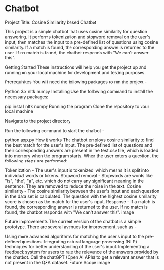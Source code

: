# Chatbot

Project Title: Cosine Similarity based Chatbot

This project is a simple chatbot that uses cosine similarity for question answering. It performs tokenization and stopword removal on the user's input, then matches the input to a pre-defined list of questions using cosine similarity. If a match is found, the corresponding answer is returned to the user. If no match is found, the chatbot responds with "We can't answer this".

Getting Started
These instructions will help you get the project up and running on your local machine for development and testing purposes.

Prerequisites
You will need the following packages to run the project -

Python 3.x
nltk
numpy
Installing
Use the following command to install the necessary packages:

pip install nltk numpy
Running the program
Clone the repository to your local machine

Navigate to the project directory

Run the following command to start the chatbot -

python app.py
How it works
The chatbot employs cosine similarity to find the best match for the user's input. The pre-defined list of questions and their corresponding answers are present in the test.csv file, which is loaded into memory when the program starts. When the user enters a question, the following steps are performed:

Tokenization - The user's input is tokenized, which means it is split into individual words or tokens.
Stopword removal - Stopwords are words like "is", "the", "a", etc. which do not carry any significant meaning in the sentence. They are removed to reduce the noise in the text.
Cosine similarity - The cosine similarity between the user's input and each question in the data set is calculated. The question with the highest cosine similarity score is chosen as the match for the user's input.
Response - If a match is found, the corresponding answer is returned to the user. If no match is found, the chatbot responds with "We can't answer this".
image

Future improvements
The current version of the chatbot is a simple prototype. There are several avenues for improvement, such as -

Using more advanced algorithms for matching the user's input to the pre-defined questions.
Integrating natural language processing (NLP) techniques for better understanding of the user's input.
Implementing a feedback system for users to rate the relevance of the answers provided by the chatbot.
Call the chatGPT (Open AI APIs) to get a relevant answer that is not present in the Q&A dataset.
Future Scope
image

